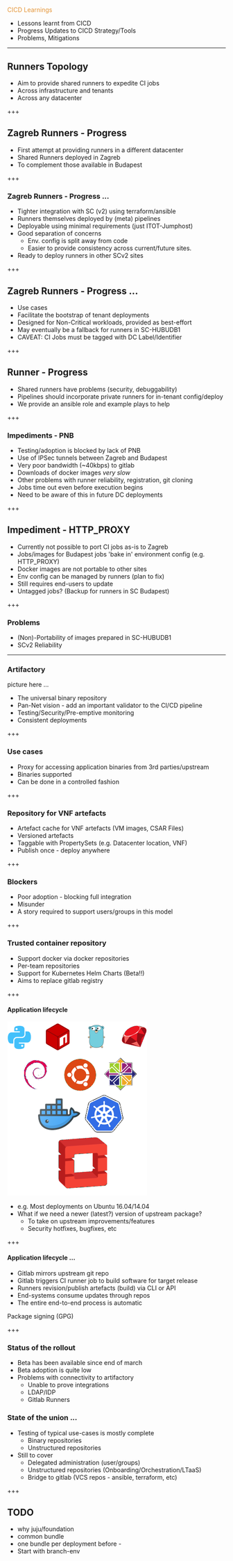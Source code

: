 # <span style="font-family:Helvetica Neue; font-weight:bold">
<span style="color:#e49436">CICD Learnings</span>

* Lessons learnt from CICD
* Progress Updates to CICD Strategy/Tools
* Problems, Mitigations

---

## Runners Topology

- Aim to provide shared runners to expedite CI jobs
- Across infrastructure and tenants
- Across any datacenter

+++

## Zagreb Runners - Progress

- First attempt at providing runners in a different datacenter
- Shared Runners deployed in Zagreb
- To complement those available in Budapest

+++

### Zagreb Runners - Progress ...

- Tighter integration with SC (v2) using terraform/ansible
- Runners themselves deployed by (meta) pipelines
- Deployable using minimal requirements (just ITOT-Jumphost)
- Good separation of concerns
  - Env. config is split away from code
  - Easier to provide consistency across current/future sites.
- Ready to deploy runners in other SCv2 sites

+++

## Zagreb Runners - Progress ...

- Use cases
- Facilitate the bootstrap of tenant deployments
- Designed for Non-Critical workloads, provided as best-effort
- May eventually be a fallback for runners in SC-HUBUDB1
- CAVEAT: CI Jobs must be tagged with DC Label/Identifier

+++

## Runner - Progress

- Shared runners have problems (security, debuggability)
- Pipelines should incorporate private runners for in-tenant config/deploy
- We provide an ansible role and example plays to help

+++

### Impediments - PNB

- Testing/adoption is blocked by lack of PNB
- Use of IPSec tunnels between Zagreb and Budapest
- Very poor bandwidth (~40kbps) to gitlab
- Downloads of docker images _very slow_
- Other problems with runner reliability, registration, git cloning
- Jobs time out even before execution begins
- Need to be aware of this in future DC deployments

+++

## Impediment - HTTP_PROXY

- Currently not possible to port CI jobs as-is to Zagreb
- Jobs/images for Budapest jobs 'bake in' environment config (e.g. HTTP_PROXY)
- Docker images are not portable to other sites
- Env config can be managed by runners (plan to fix)
- Still requires end-users to update
- Untagged jobs? (Backup for runners in SC Budapest)

+++

### Problems

- (Non)-Portability of images prepared in SC-HUBUDB1
- SCv2 Reliability

---

### Artifactory

picture here ...

- The universal binary repository
- Pan-Net vision - add an important validator to the CI/CD pipeline
- Testing/Security/Pre-emptive monitoring
- Consistent deployments

+++

### Use cases

- Proxy for accessing application binaries from 3rd parties/upstream
- Binaries supported
- Can be done in a controlled fashion

+++

### Repository for VNF artefacts

- Artefact cache for VNF artefacts (VM images, CSAR Files)
- Versioned artefacts
- Taggable with PropertySets (e.g. Datacenter location, VNF)
- Publish once - deploy anywhere

+++

### Blockers

- Poor adoption - blocking full integration
- Misunder
- A story required to support users/groups in this model

+++

### Trusted container repository

- Support docker via docker repositories
- Per-team repositories
- Support for Kubernetes Helm Charts (Beta!!)
- Aims to replace gitlab registry

+++

#### Application lifecycle

![Package Stack](img/pkg-stack.png)

- e.g. Most deployments on Ubuntu 16.04/14.04
- What if we need a newer (latest?) version of upstream package?
    - To take on upstream improvements/features
    - Security hotfixes, bugfixes, etc

+++

#### Application lifecycle ...

- Gitlab mirrors upstream git repo
- Gitlab triggers CI runner job to build software for target release
- Runners revision/publish artefacts (build) via CLI or API
- End-systems consume updates through repos
- The entire end-to-end process is automatic

Package signing (GPG)

+++

### Status of the rollout

- Beta has been available since end of march
- Beta adoption is quite low
- Problems with connectivity to artifactory
  - Unable to prove integrations
  - LDAP/IDP
  - Gitlab Runners

### State of the union ...

- Testing of typical use-cases is mostly complete
  - Binary repositories
  - Unstructured repositories
- Still to cover
  - Delegated administration (user/groups)
  - Unstructured repositories (Onboarding/Orchestration/LTaaS)
  - Bridge to gitlab (VCS repos - ansible, terraform, etc)

+++

## TODO

- why juju/foundation
- common bundle
- one bundle per deployment before -
- Start with branch-env
